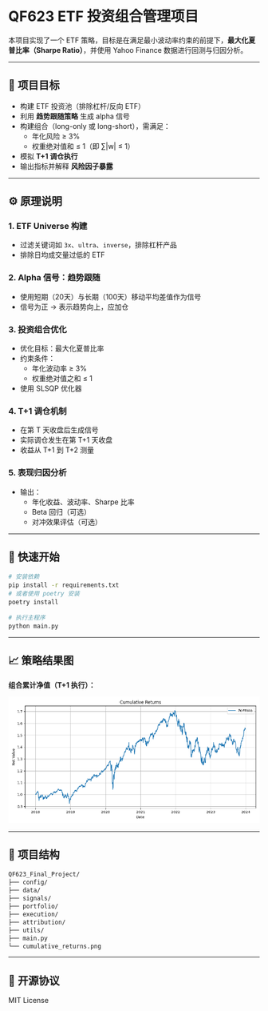 # QF623 ETF 投资组合管理项目

本项目实现了一个 ETF 策略，目标是在满足最小波动率约束的前提下，**最大化夏普比率（Sharpe Ratio）**，并使用 Yahoo Finance 数据进行回测与归因分析。

---

## 🎯 项目目标

- 构建 ETF 投资池（排除杠杆/反向 ETF）
- 利用 **趋势跟随策略** 生成 alpha 信号
- 构建组合（long-only 或 long-short），需满足：
  - 年化风险 ≥ 3%
  - 权重绝对值和 ≤ 1（即 ∑|w| ≤ 1）
- 模拟 **T+1 调仓执行**
- 输出指标并解释 **风险因子暴露**

---

## ⚙️ 原理说明

### 1. ETF Universe 构建
- 过滤关键词如 `3x`、`ultra`、`inverse`，排除杠杆产品
- 排除日均成交量过低的 ETF

### 2. Alpha 信号：趋势跟随
- 使用短期（20天）与长期（100天）移动平均差值作为信号
- 信号为正 → 表示趋势向上，应加仓

### 3. 投资组合优化
- 优化目标：最大化夏普比率
- 约束条件：
  - 年化波动率 ≥ 3%
  - 权重绝对值之和 ≤ 1
- 使用 SLSQP 优化器

### 4. T+1 调仓机制
- 在第 T 天收盘后生成信号
- 实际调仓发生在第 T+1 天收盘
- 收益从 T+1 到 T+2 测量

### 5. 表现归因分析
- 输出：
  - 年化收益、波动率、Sharpe 比率
  - Beta 回归（可选）
  - 对冲效果评估（可选）

---

## 🚀 快速开始

```bash
# 安装依赖
pip install -r requirements.txt
# 或者使用 poetry 安装
poetry install
```

```bash
# 执行主程序
python main.py
```

---

## 📈 策略结果图

**组合累计净值（T+1 执行）：**

![累计收益](./cumulative_returns.png)

---

## 📁 项目结构

```
QF623_Final_Project/
├── config/
├── data/
├── signals/
├── portfolio/
├── execution/
├── attribution/
├── utils/
├── main.py
└── cumulative_returns.png
```

---

## 📜 开源协议

MIT License
